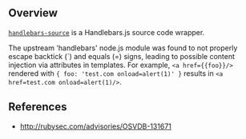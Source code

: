## Overview
[`handlebars-source`](https://rubygems.org/gems/handlebars-source) is a Handlebars.js source code wrapper.

The upstream 'handlebars' node.js module was found to not properly escape backtick (\`) and  equals (=) signs, leading to possible content injection via attributes in templates. For example, `<a href={{foo}}/>` rendered with `{ foo: 'test.com onload=alert(1)' }` results in `<a href=test.com onload=alert(1)/>`.

## References
- http://rubysec.com/advisories/OSVDB-131671
